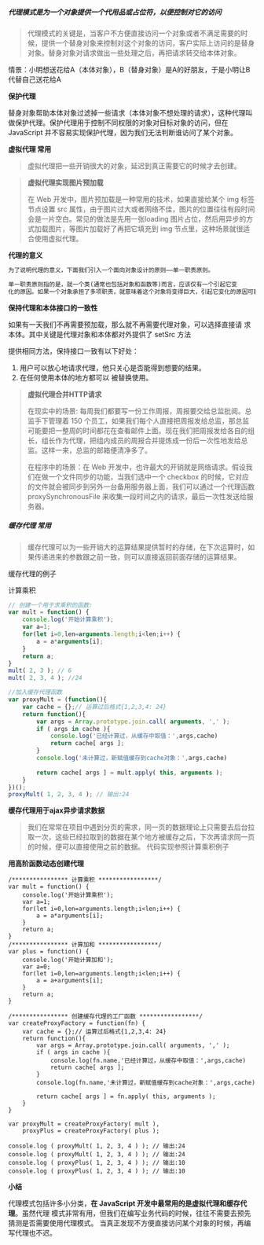 ##### 代理模式是为一个对象提供一个代用品或占位符，以便控制对它的访问

> 代理模式的关键是，当客户不方便直接访问一个对象或者不满足需要的时候，提供一个替身对象来控制对这个对象的访问，客户实际上访问的是替身对象。替身对象对请求做出一些处理之后，再把请求转交给本体对象。



情景：小明想送花给A（本体对象），B（替身对象）是A的好朋友，于是小明让B代替自己送花给A

**保护代理**

替身对象帮助本体对象过滤掉一些请求（本体对象不想处理的请求），这种代理叫做保护代理。保护代理用于控制不同权限的对象对目标对象的访问，但在 JavaScript 并不容易实现保护代理，因为我们无法判断谁访问了某个对象。

**虚拟代理 常用**

> 虚拟代理把一些开销很大的对象，延迟到真正需要它的时候才去创建。



> **虚拟代理实现图片预加载**
>
> 在 Web 开发中，图片预加载是一种常用的技术，如果直接给某个 img 标签节点设置 src 属性，由于图片过大或者网络不佳，图片的位置往往有段时间会是一片空白。常见的做法是先用一张loading 图片占位，然后用异步的方式加载图片，等图片加载好了再把它填充到 img 节点里，这种场景就很适合使用虚拟代理。



**代理的意义**

```html
为了说明代理的意义，下面我们引入一个面向对象设计的原则——单一职责原则。

单一职责原则指的是，就一个类(通常也包括对象和函数等)而言，应该仅有一个引起它变
化的原因。如果一个对象承担了多项职责，就意味着这个对象将变得巨大，引起它变化的原因可能会有多个。面向对象设计鼓励将行为分布到细粒度的对象之中，如果一个对象承担的职责过多，等于把这些职责耦合到了一起，这种耦合会导致脆弱和低内聚的设计。当变化发生时，设计可能会遭到意外的破坏。

```



**保持代理和本体接口的一致性**

如果有一天我们不再需要预加载，那么就不再需要代理对象，可以选择直接请
求本体。其中关键是代理对象和本体都对外提供了 setSrc 方法

提供相同方法，保持接口一致有以下好处：

1. 用户可以放心地请求代理，他只关心是否能得到想要的结果。
2. 在任何使用本体的地方都可以 被替换使用。



> **虚拟代理合并HTTP请求**
>
> 在现实中的场景: 每周我们都要写一份工作周报，周报要交给总监批阅。总监手下管理着 150 个员工，如果我们每个人直接把周报发给总监，那总监可能要把一整周的时间都花在查看邮件上面。现在我们把周报发给各自的组长，组长作为代理，把组内成员的周报合并提炼成一份后一次性地发给总监。这样一来，总监的邮箱便清净多了。
>
> 在程序中的场景：在 Web 开发中，也许最大的开销就是网络请求。假设我们在做一个文件同步的功能，当我们选中一个 checkbox 的时候，它对应的文件就会被同步到另外一台备用服务器上面，我们可以通过一个代理函数proxySynchronousFile 来收集一段时间之内的请求，最后一次性发送给服务器。



##### 缓存代理 常用

> 缓存代理可以为一些开销大的运算结果提供暂时的存储，在下次运算时，如果传递进来的参数跟之前一致，则可以直接返回前面存储的运算结果。

缓存代理的例子

计算乘积

```javascript
// 创建一个用于求乘积的函数:
var mult = function() {
    console.log('开始计算乘积');
    var a=1;
    for(let i=0,len=arguments.length;i<len;i++) {
      	a = a*arguments[i];
    }
    return a;
}
mult( 2, 3 ); // 6
mult( 2, 3, 4 ); //24

//加入缓存代理函数
var proxyMult = (function(){
    var cache = {};// 运算过后格式{1,2,3,4: 24}
    return function(){
        var args = Array.prototype.join.call( arguments, ',' ); 
        if ( args in cache ){
			console.log('已经计算过，从缓存中取值：',args,cache)
            return cache[ args ]; 
        }
        console.log('未计算过，新赋值缓存到cache对象：',args,cache)
		
        return cache[ args ] = mult.apply( this, arguments ); 
    }
})();
proxyMult( 1, 2, 3, 4 ); // 输出:24
```



**缓存代理用于ajax异步请求数据**

> 我们在常常在项目中遇到分页的需求，同一页的数据理论上只需要去后台拉取一次，这些已经拉取到的数据在某个地方被缓存之后，下次再请求同一页的时候，便可以直接使用之前的数据。 代码实现参照计算乘积例子



**用高阶函数动态创建代理**

```
/**************** 计算乘积 *****************/
var mult = function() {
    console.log('开始计算乘积');
    var a=1;
    for(let i=0,len=arguments.length;i<len;i++) {
      	a = a*arguments[i];
    }
    return a;
}
/**************** 计算加和 *****************/
var plus = function() {
    console.log('开始计算加和');
    var a=0;
    for(let i=0,len=arguments.length;i<len;i++) {
      	a = a+arguments[i];
    }
    return a;
}

/**************** 创建缓存代理的工厂函数 *****************/
var createProxyFactory = function(fn) {
	var cache = {};// 运算过后格式{1,2,3,4: 24}
    return function(){
        var args = Array.prototype.join.call( arguments, ',' ); 
        if ( args in cache ){
			console.log(fn.name,'已经计算过，从缓存中取值：',args,cache)
            return cache[ args ]; 
        }
        console.log(fn.name,'未计算过，新赋值缓存到cache对象：',args,cache)
		
        return cache[ args ] = fn.apply( this, arguments ); 
    }
}

var proxyMult = createProxyFactory( mult ), 
	proxyPlus = createProxyFactory( plus );

console.log ( proxyMult( 1, 2, 3, 4 ) ); // 输出:24
console.log ( proxyMult( 1, 2, 3, 4 ) ); // 输出:24
console.log ( proxyPlus( 1, 2, 3, 4 ) ); // 输出:10
console.log ( proxyPlus( 1, 2, 3, 4 ) ); // 输出:10

```



**小结** 

代理模式包括许多小分类，**在 JavaScript 开发中最常用的是虚拟代理和缓存代理**。虽然代理 模式非常有用，但我们在编写业务代码的时候，往往不需要去预先猜测是否需要使用代理模式。 当真正发现不方便直接访问某个对象的时候，再编写代理也不迟。 